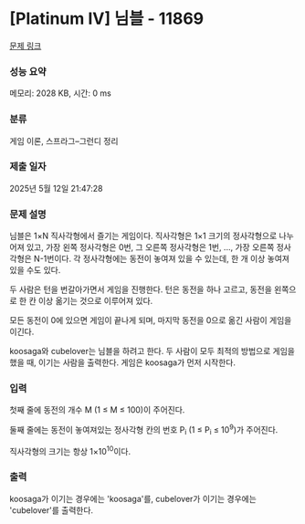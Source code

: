 # [Platinum IV] 님블 - 11869 

[문제 링크](https://www.acmicpc.net/problem/11869) 

### 성능 요약

메모리: 2028 KB, 시간: 0 ms

### 분류

게임 이론, 스프라그–그런디 정리

### 제출 일자

2025년 5월 12일 21:47:28

### 문제 설명

<p>님블은 1×N 직사각형에서 즐기는 게임이다. 직사각형은 1×1 크기의 정사각형으로 나누어져 있고, 가장 왼쪽 정사각형은 0번, 그 오른쪽 정사각형은 1번, ..., 가장 오른쪽 정사각형은 N-1번이다. 각 정사각형에는 동전이 놓여져 있을 수 있는데, 한 개 이상 놓여져 있을 수도 있다.</p>

<p>두 사람은 턴을 번갈아가면서 게임을 진행한다. 턴은 동전을 하나 고르고, 동전을 왼쪽으로 한 칸 이상 옮기는 것으로 이루어져 있다. </p>

<p>모든 동전이 0에 있으면 게임이 끝나게 되며, 마지막 동전을 0으로 옮긴 사람이 게임을 이긴다.</p>

<p>koosaga와 cubelover는 님블을 하려고 한다. 두 사람이 모두 최적의 방법으로 게임을 했을 때, 이기는 사람을 출력한다. 게임은 koosaga가 먼저 시작한다.</p>

### 입력 

 <p>첫째 줄에 동전의 개수 M (1 ≤ M ≤ 100)이 주어진다.</p>

<p>둘째 줄에는 동전이 놓여져있는 정사각형 칸의 번호 P<sub>i</sub> (1 ≤ P<sub>i</sub> ≤ 10<sup>9</sup>)가 주어진다.</p>

<p>직사각형의 크기는 항상 1×10<sup>10</sup>이다.</p>

### 출력 

 <p>koosaga가 이기는 경우에는 'koosaga'를, cubelover가 이기는 경우에는 'cubelover'를 출력한다.</p>


